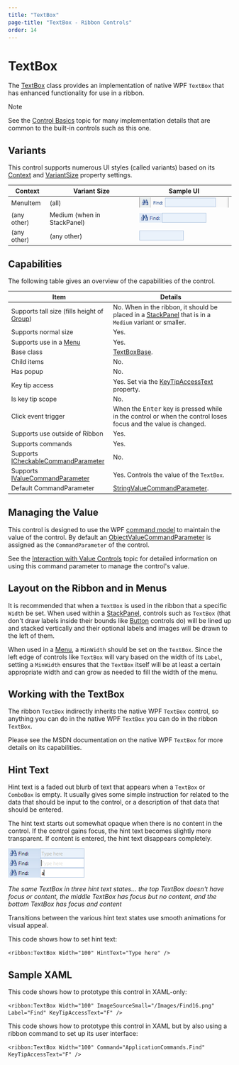 ```yaml
---
title: "TextBox"
page-title: "TextBox - Ribbon Controls"
order: 14
---
```

# TextBox

The [TextBox](xref:@ActiproUIRoot.Controls.Ribbon.Controls.TextBox) class provides an implementation of native WPF `TextBox` that has enhanced functionality for use in a ribbon.

> [!NOTE]
> See the [Control Basics](../control-basics.md) topic for many implementation details that are common to the built-in controls such as this one.

## Variants

This control supports numerous UI styles (called variants) based on its [Context](xref:@ActiproUIRoot.Controls.Ribbon.Controls.Primitives.ControlBase.Context) and [VariantSize](xref:@ActiproUIRoot.Controls.Ribbon.Controls.Primitives.ControlBase.VariantSize) property settings.

| Context | Variant Size | Sample UI |
|-----|-----|-----|
| MenuItem | (all) | ![Screenshot](../../images/textbox-menu-item-medium.gif) |
| (any other) | Medium (when in StackPanel) | ![Screenshot](../../images/textbox-medium.gif) |
| (any other) | (any other) | ![Screenshot](../../images/textbox-small.gif) |

## Capabilities

The following table gives an overview of the capabilities of the control.

| Item | Details |
|-----|-----|
| Supports tall size (fills height of [Group](../miscellaneous/group.md)) | No.  When in the ribbon, it should be placed in a [StackPanel](../layout/stackpanel.md) that is in a `Medium` variant or smaller. |
| Supports normal size | Yes. |
| Supports use in a [Menu](../miscellaneous/menu.md) | Yes. |
| Base class | [TextBoxBase](xref:@ActiproUIRoot.Controls.Ribbon.Controls.Primitives.TextBoxBase). |
| Child items | No. |
| Has popup | No. |
| Key tip access | Yes.  Set via the [KeyTipAccessText](xref:@ActiproUIRoot.Controls.Ribbon.Controls.Primitives.TextBoxBase.KeyTipAccessText) property. |
| Is key tip scope | No. |
| Click event trigger | When the <kbd>Enter</kbd> key is pressed while in the control or when the control loses focus and the value is changed. |
| Supports use outside of Ribbon | Yes. |
| Supports commands | Yes. |
| Supports [ICheckableCommandParameter](xref:@ActiproUIRoot.Controls.Ribbon.Input.ICheckableCommandParameter) | No. |
| Supports [IValueCommandParameter](xref:@ActiproUIRoot.Controls.Ribbon.Input.IValueCommandParameter) | Yes.  Controls the value of the `TextBox`. |
| Default CommandParameter | [StringValueCommandParameter](xref:@ActiproUIRoot.Controls.Ribbon.Input.StringValueCommandParameter). |

## Managing the Value

This control is designed to use the WPF [command model](../../command-model/index.md) to maintain the value of the control.  By default an [ObjectValueCommandParameter](xref:@ActiproUIRoot.Controls.Ribbon.Input.ObjectValueCommandParameter) is assigned as the `CommandParameter` of the control.

See the [Interaction with Value Controls](../../command-model/value-controls.md) topic for detailed information on using this command parameter to manage the control's value.

## Layout on the Ribbon and in Menus

It is recommended that when a `TextBox` is used in the ribbon that a specific `Width` be set.  When used within a [StackPanel](../layout/stackpanel.md), controls such as `TextBox` (that don't draw labels inside their bounds like [Button](button.md) controls do) will be lined up and stacked vertically and their optional labels and images will be drawn to the left of them.

When used in a [Menu](../miscellaneous/menu.md), a `MinWidth` should be set on the `TextBox`.  Since the left edge of controls like `TextBox` will vary based on the width of its `Label`, setting a `MinWidth` ensures that the `TextBox` itself will be at least a certain appropriate width and can grow as needed to fill the width of the menu.

## Working with the TextBox

The ribbon `TextBox` indirectly inherits the native WPF `TextBox` control, so anything you can do in the native WPF `TextBox` you can do in the ribbon `TextBox`.

Please see the MSDN documentation on the native WPF `TextBox` for more details on its capabilities.

## Hint Text

Hint text is a faded out blurb of text that appears when a `TextBox` or `ComboBox` is empty.  It usually gives some simple instruction for related to the data that should be input to the control, or a description of that data that should be entered.

The hint text starts out somewhat opaque when there is no content in the control.  If the control gains focus, the hint text becomes slightly more transparent.  If content is entered, the hint text disappears completely.

![Screenshot](../../images/textbox-hint-text.gif)

*The same TextBox in three hint text states... the top TextBox doesn't have focus or content, the middle TextBox has focus but no content, and the bottom TextBox has focus and content*

Transitions between the various hint text states use smooth animations for visual appeal.

This code shows how to set hint text:

```xaml
<ribbon:TextBox Width="100" HintText="Type here" />
```

## Sample XAML

This code shows how to prototype this control in XAML-only:

```xaml
<ribbon:TextBox Width="100" ImageSourceSmall="/Images/Find16.png" Label="Find" KeyTipAccessText="F" />
```

This code shows how to prototype this control in XAML but by also using a ribbon command to set up its user interface:

```xaml
<ribbon:TextBox Width="100" Command="ApplicationCommands.Find" KeyTipAccessText="F" />
```
